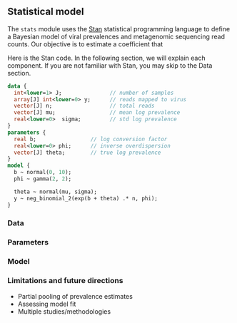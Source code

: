 ## Statistical model

The `stats` module uses the [Stan](https://mc-stan.org/) statistical programming language to define a Bayesian model of viral prevalences and metagenomic sequencing read counts.
Our objective is to estimate a coefficient that 

Here is the Stan code.
In the following section, we will explain each component.
If you are not familiar with Stan, you may skip to the Data section.

```stan
data {
  int<lower=1> J;               // number of samples
  array[J] int<lower=0> y;      // reads mapped to virus
  vector[J] n;                  // total reads
  vector[J] mu;                 // mean log prevalence
  real<lower=0>  sigma;         // std log prevalence
}
parameters {
  real b;                 // log conversion factor
  real<lower=0> phi;      // inverse overdispersion
  vector[J] theta;        // true log prevalence
}
model {
  b ~ normal(0, 10);
  phi ~ gamma(2, 2);

  theta ~ normal(mu, sigma);
  y ~ neg_binomial_2(exp(b + theta) .* n, phi);
}
```

### Data

### Parameters

### Model

### Limitations and future directions

- Partial pooling of prevalence estimates
- Assessing model fit
- Multiple studies/methodologies
